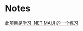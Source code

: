 # Notes

[此项目是学习 .NET MAUI 的一个练习](https://learn.microsoft.com/zh-cn/dotnet/maui/tutorials/notes-app/?view=net-maui-9.0)


